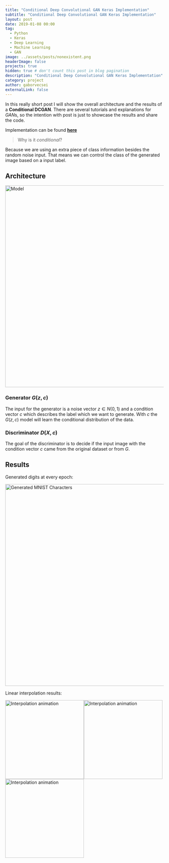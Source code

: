 ```yaml
---
title: "Conditional Deep Convolutional GAN Keras Implementation"
subtitle: "Conditional Deep Convolutional GAN Keras Implementation"
layout: post
date: 2019-01-08 00:00
tag:
  - Python
  - Keras
  - Deep Learning
  - Machine Learning
  - GAN
image: ../assets/posts/nonexistent.png
headerImage: false
projects: true
hidden: true # don't count this post in blog pagination
description: "Conditional Deep Convolutional GAN Keras Implementation"
category: project
author: gaborvecsei
externalLink: false
---
```


In this really short post I will show the overall architecture and the results of a **Conditional DCGAN**.
There are several tutorials and explanations for *GAN*s, so the intention with post is just to showcase the results and share the code. 

Implementation can be found [**here**](https://github.com/gaborvecsei/CDCGAN-Keras) 

> Why is it *conditional*?

Because we are using an extra piece of class information besides the random noise input.
That means we can control the class of the generated image based on a input label.

## Architecture

<img src="https://raw.githubusercontent.com/gaborvecsei/CDCGAN-Keras/master/art/cdcgan_abstract_model.png" width="640" alt="Model">

### Generator $G(z, c)$

The input for the generator is a noise vector $z \in N(0, 1)$ and a condition vector $c$ which describes the label which we want to generate.
With $c$ the $G(z, c)$ model will learn the conditional distribution of the data.

### Discriminator $D(X, c)$

The goal of the discriminator is to decide if the input image with the condition vector $c$ came from the original dataset or from $G$.

## Results

Generated digits at every epoch:

<img src="https://raw.githubusercontent.com/gaborvecsei/CDCGAN-Keras/master/art/mnist_generated_per_epoch.gif" width="640" alt="Generated MNIST Characters">

Linear interpolation results:

<img src="https://github.com/gaborvecsei/CDCGAN-Keras/blob/master/art/interpolation_2_to_4.gif?raw=true" width="250" alt="Interpolation animation"><img src="https://github.com/gaborvecsei/CDCGAN-Keras/blob/master/art/interpolation_8_to_5.gif?raw=true" width="250" alt="Interpolation animation"><img src="https://github.com/gaborvecsei/CDCGAN-Keras/blob/master/art/interpolation_9_to_6.gif?raw=true" width="250" alt="Interpolation animation">